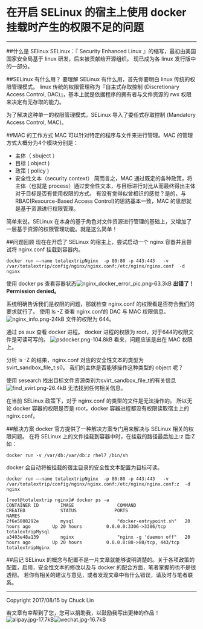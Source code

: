 # 在开启 SELinux 的宿主上使用 docker 挂载时产生的权限不足的问题

---

##什么是 SElinux
SELinux：『 Security Enhanced Linux 』的缩写，最初由美国国家安全局基于 linux 研发，后来被贡献给开源组织。
现已成为各 linux 发行版中的一部分。

##SELinux 有什么用？
要理解 SELinux 有什么用，首先你要明白 linux 传统的权限管理模式。
linux 传统的权限管理称为『自主式存取控制 (Discretionary Access Control, DAC)』，基本上就是依据程序的拥有者与文件资源的 rwx 权限来决定有无存取的能力。

为了解决这种单一的权限管理模式，SELinux 导入了委任式存取控制 (Mandatory Access Control, MAC)。

##MAC 的工作方式
 MAC 可以针对特定的程序与文件来进行管理。MAC 的管理方式大概分为4个模块分别是：
 - 主体（ sbuject ）
 - 目标 ( object )
 - 政策 ( policy ) 
 - 安全性文本（security context）
 简而言之，MAC 通过既定的各种政策，将主体（也就是 process）通过安全性文本，与目标进行对比从而最终得出主体对于目标是否有使用权限的方式。
有没有觉得似曾相识的感觉？是的，与 RBAC(Resource-Based Access Control)的思路基本一致，MAC 的思想就是基于资源进行权限管理。

简单来说，SELinux 在本身的基于角色对文件资源进行管理的基础上，又增加了一层基于资源的权限管理功能。就是这么简单！

##问题回顾
现在在开启了 SELinux 的宿主上，尝试启动一个 nginx 容器并且尝试将 nginx.conf 挂载到容器内。
```
docker run —-name totalextripNginx  -p 80:80 -p 443:443   -v /var/totalextrip/config/nginx/nginx.conf:/etc/nginx/nginx.conf  -d nginx
```
使用 docker ps 查看容器状态![ nginx_docker_error_pic.png-63.3kB][1]
**出错了！Permission denied。**

系统明确告诉我们是权限的问题，那就检查 nginx.conf 的权限看是否符合我们的要求就行了。
使用 ls -Z 查看 nginx.conf的 DAC 与 MAC 权限信息。
![nginx_info.png-24kB][2]
文件的权限为 644。 

通过 ps aux 查看 docker 进程。
docker 进程的权限为 root，对于644的权限文件是可读可写的。
![psdocker.png-104.8kB][3]
看来，问题应该是出在 MAC 权限上。

分析 ls -Z 的结果，nginx.conf 对应的安全性文本的类型为 svirt_sandbox_file_t:s0。
我们的主体是否能够操作这种类型的 object 呢？

使用 sesearch 找出目标文件资源类别为svirt_sandbox_file_t的有关信息
![find_svirt.png-26.4kB][4]
无法找到任何相关信息。

在当前 SELinux 政策下，对于 nginx.conf 的类型的文件是无法操作的。
所以无论 docker 容器的权限是否是 root，docker 容器进程都没有权限读取宿主上的 nginx.conf。

##解决方案
docker 官方提供了一种解决方案专门用来解决与 SELinux 相关的权限问题。
在将 SELinux 上的文件挂载到容器中时，在挂载的路径最后加上:z 后:Z
如：
```
docker run -v /var/db:/var/db:z rhel7 /bin/sh
```
docker 会自动将被挂载的宿主目录的安全性文本配置为目标可读。
```shell
docker run —-name totalextripNginx  -p 80:80 -p 443:443   -v /var/totalextrip/config/nginx/nginx.conf:/etc/nginx/nginx.conf:z  -d nginx
```
```shell
[root@totalextrip nginx]# docker ps -a
CONTAINER ID        IMAGE                COMMAND                  CREATED             STATUS              PORTS                          NAMES
2f6e5808292e        mysql                "docker-entrypoint.sh"   20 hours ago        Up 20 hours         0.0.0.0:3306->3306/tcp         totalextripMysql
a3403e48a139        nginx                "nginx -g 'daemon off"   20 hours ago        Up 20 hours         0.0.0.0:80->80/tcp, 443/tcp    totalextripNginx
```


##后记
SELinux 的概念与配置不是一片文章就能够说明清楚的。关于各项政策的配置，启用，安全性文本的修改以及与 docker 的配合方面，笔者掌握的也不是很透彻。
若你有相关的建议与意见，或者发现文章中有什么错误，请及时与笔者联系。


---

Copyright 2017/08/15 by Chuck Lin

若文章有幸帮到了您，您可以捐助我，以鼓励我写出更棒的作品！
![alipay.jpg-17.7kB][99]![wechat.jpg-16.7kB][98]


[99]: http://static.zybuluo.com/mikumikulch/6g65s5tsspdmsk87a8ariszo/alipay.jpg
[98]: http://static.zybuluo.com/mikumikulch/rk5hldgo4wi9fv23xu3vm8pf/wechat.jpg





  [1]: http://static.zybuluo.com/mikumikulch/mpspffwctyo3qmtc3egntqqv/%20nginx_docker_error_pic.png
  [2]: http://static.zybuluo.com/mikumikulch/fwve4e48724e2ardxhvm3dff/nginx_info.png
  [3]: http://static.zybuluo.com/mikumikulch/lb16gxe84dmhc9idsa428ks1/psdocker.png
  [4]: http://static.zybuluo.com/mikumikulch/znwk556fzlq5iq7s4yanlox8/find_svirt.png
  [5]: http://static.zybuluo.com/mikumikulch/zr0yyn6o2ypoccfeqzj0g4hv/nginx_ok.png